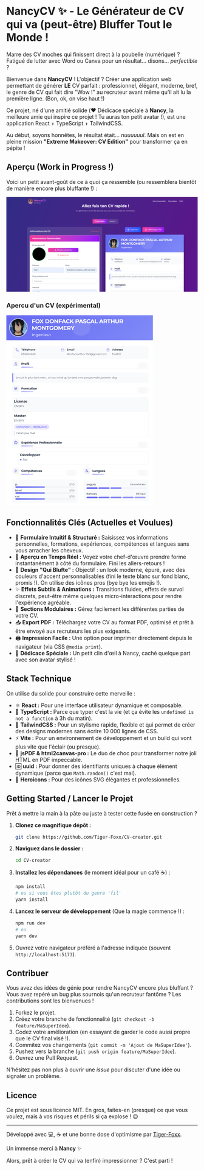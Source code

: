 # NancyCV ✨ - Le Générateur de CV qui va (peut-être) Bluffer Tout le Monde !

Marre des CV moches qui finissent direct à la poubelle (numérique) ? Fatigué de lutter avec Word ou Canva pour un résultat... disons... *perfectible* ?

Bienvenue dans **NancyCV** ! L'objectif ? Créer une application web permettant de générer **LE** CV parfait : professionnel, élégant, moderne, bref, le genre de CV qui fait dire "Wow !" au recruteur avant même qu'il ait lu la première ligne. (Bon, ok, on vise haut !)

Ce projet, né d'une amitié solide (❤️ Dédicace spéciale à **Nancy**, la meilleure amie qui inspire ce projet ! Tu auras ton petit avatar !), est une application React + TypeScript + TailwindCSS.

Au début, soyons honnêtes, le résultat était... *nuuuuuul*. Mais on est en pleine mission **"Extreme Makeover: CV Edition"** pour transformer ça en pépite !

## Aperçu (Work in Progress !)

Voici un petit avant-goût de ce à quoi ça ressemble (ou ressemblera bientôt de manière encore plus bluffante !) :

![Aperçu de NancyCV](screens/1.png)
### Apercu d'un CV (expérimental)
<img src="screens/2.png" height=500px>

## Fonctionnalités Clés (Actuelles et Voulues)

*   📝 **Formulaire Intuitif & Structuré :** Saisissez vos informations personnelles, formations, expériences, compétences et langues sans vous arracher les cheveux.
*   👀 **Aperçu en Temps Réel :** Voyez votre chef-d'œuvre prendre forme instantanément à côté du formulaire. Fini les allers-retours !
*   🎨 **Design "Qui Blufte" :** Objectif : un look moderne, épuré, avec des couleurs d'accent personnalisables (fini le texte blanc sur fond blanc, promis !). On utilise des icônes pros (bye bye les emojis !).
*   ✨ **Effets Subtils & Animations :** Transitions fluides, effets de survol discrets, peut-être même quelques micro-interactions pour rendre l'expérience agréable.
*   📄 **Sections Modulaires :** Gérez facilement les différentes parties de votre CV.
*   📥 **Export PDF :** Téléchargez votre CV au format PDF, optimisé et prêt à être envoyé aux recruteurs les plus exigeants.
*   🖨️ **Impression Facile :** Une option pour imprimer directement depuis le navigateur (via CSS `@media print`).
*   💖 **Dédicace Spéciale :** Un petit clin d'œil à Nancy, caché quelque part avec son avatar stylisé !

## Stack Technique

On utilise du solide pour construire cette merveille :

*   ⚛️ **React :** Pour une interface utilisateur dynamique et composable.
*   🔷 **TypeScript :** Parce que typer c'est la vie (et ça évite les `undefined is not a function` à 3h du matin).
*   💨 **TailwindCSS :** Pour un stylisme rapide, flexible et qui permet de créer des designs modernes sans écrire 10 000 lignes de CSS.
*   ⚡ **Vite :** Pour un environnement de développement et un build qui vont plus vite que l'éclair (ou presque).
*   📄 **jsPDF & html2canvas-pro :** Le duo de choc pour transformer notre joli HTML en PDF impeccable.
*   🆔 **uuid :** Pour donner des identifiants uniques à chaque élément dynamique (parce que `Math.random()` c'est mal).
*   🦸 **Heroicons :** Pour des icônes SVG élégantes et professionnelles.

## Getting Started / Lancer le Projet

Prêt à mettre la main à la pâte ou juste à tester cette fusée en construction ?

1.  **Clonez ce magnifique dépôt :**
    ```bash
    git clone https://github.com/Tiger-Foxx/CV-creator.git
    ```

2.  **Naviguez dans le dossier :**
    ```bash
    cd CV-creator
    ```

3.  **Installez les dépendances** (le moment idéal pour un café ☕) :
    ```bash
    npm install
    # ou si vous êtes plutôt du genre 'fil'
    yarn install
    ```

4.  **Lancez le serveur de développement** (Que la magie commence !) :
    ```bash
    npm run dev
    # ou
    yarn dev
    ```

5.  Ouvrez votre navigateur préféré à l'adresse indiquée (souvent `http://localhost:5173`).

## Contribuer

Vous avez des idées de génie pour rendre NancyCV encore plus bluffant ? Vous avez repéré un bug plus sournois qu'un recruteur fantôme ? Les contributions sont les bienvenues !

1.  Forkez le projet.
2.  Créez votre branche de fonctionnalité (`git checkout -b feature/MaSuperIdee`).
3.  Codez votre amélioration (en essayant de garder le code aussi propre que le CV final visé !).
4.  Commitez vos changements (`git commit -m 'Ajout de MaSuperIdee'`).
5.  Pushez vers la branche (`git push origin feature/MaSuperIdee`).
6.  Ouvrez une Pull Request.

N'hésitez pas non plus à ouvrir une *issue* pour discuter d'une idée ou signaler un problème.

## Licence

Ce projet est sous licence MIT. En gros, faites-en (presque) ce que vous voulez, mais à vos risques et périls si ça explose ! 😉

---

Développé avec 💻, ☕ et une bonne dose d'optimisme par [Tiger-Foxx](https://github.com/Tiger-Foxx).

Un immense merci à **Nancy**  ✨

Alors, prêt à créer le CV qui va (enfin) impressionner ? C'est parti !